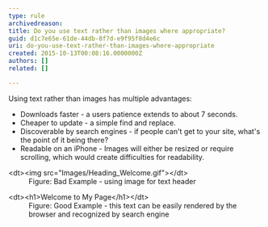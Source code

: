 ```yaml
---
type: rule
archivedreason: 
title: Do you use text rather than images where appropriate?
guid: d1c7e65e-61de-44db-8f7d-e9f95f8d4e6c
uri: do-you-use-text-rather-than-images-where-appropriate
created: 2015-10-13T00:08:16.0000000Z
authors: []
related: []

---
```


Using text rather than images has multiple advantages:


* Downloads faster - a users patience extends to about 7 seconds.
* Cheaper to update - a simple find and replace.
* Discoverable by search engines - if people can't get to your site, what's the point of it being there?
* Readable on an iPhone - Images will either be resized or require scrolling, which would create difficulties for readability.



<!--endintro-->
<dl class="badCode">&lt;dt&gt;&lt;<span style="white-space&#58;nowrap;">img</span>&#160;<span style="white-space&#58;nowrap;">src</span>=&quot;Images/Heading_Welcome.gif&quot;&gt;&lt;/dt&gt;<dd>Figure&#58; Bad Example - using image for text header</dd></dl><dl class="goodCode">&lt;dt&gt;&lt;h1&gt;Welcome to My Page&lt;/h1&gt;&lt;/dt&gt;<dd>Figure&#58; Good Example - this text can be easily rendered  by the browser and recognized by search engine</dd></dl>
